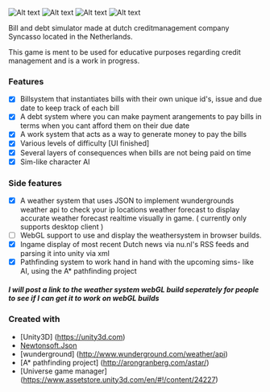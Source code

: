 
![Alt text](https://i.gyazo.com/218113a87afeac37433e48708ff9d540.gif "GamePlay")
![Alt text](https://i.gyazo.com/6709ac3ee1d07b3a39f8da1601180a61.gif "GamePlay")
![Alt text](https://i.gyazo.com/885d6f8f5711385a1b383ffd444df6df.gif "GamePlay")
![Alt text](https://i.gyazo.com/17e6407a1f5bcabe7aa6e1c54730ef01.gif "Environment")

Bill and debt simulator made at dutch creditmanagement company Syncasso located in the Netherlands.


This game is ment to be used for educative purposes regarding credit management and is a work in progress. 
### Features

- [x] Billsystem that instantiates bills with their own unique id's, issue and due date to keep track of each bill
- [x] A debt system where you can make payment arangements to pay bills in terms when you cant afford them on their due date
- [x] A work system that acts as a way to generate money to pay the bills
- [x] Various levels of difficulty [UI finished]
- [x] Several layers of consequences when bills are not being paid on time
- [x] Sim-like character AI 

### Side features
- [x] A weather system that uses JSON to implement wundergrounds weather api to check your ip locations weather forecast 
to display accurate weather forecast realtime visually in game. ( currently only supports desktop client )
- [ ] WebGL support to use and display the weathersystem in browser builds.
- [x] Ingame display of most recent Dutch news via nu.nl's RSS feeds and parsing it into unity via xml
- [x] Pathfinding system to work hand in hand with the upcoming sims- like AI, using the A* pathfinding project

##### I will post a link to the weather system webGL build seperately for people to see if I can get it to work on webGL builds

### Created with
* [Unity3D] (https://unity3d.com)
* [Newtonsoft.Json](http://www.newtonsoft.com/json)
* [wunderground] (http://www.wunderground.com/weather/api)
* [A* pathfinding project] (http://arongranberg.com/astar/)
* [Universe game manager] (https://www.assetstore.unity3d.com/en/#!/content/24227)



